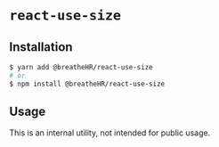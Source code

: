 # `react-use-size`

## Installation

```sh
$ yarn add @breatheHR/react-use-size
# or
$ npm install @breatheHR/react-use-size
```

## Usage

This is an internal utility, not intended for public usage.
